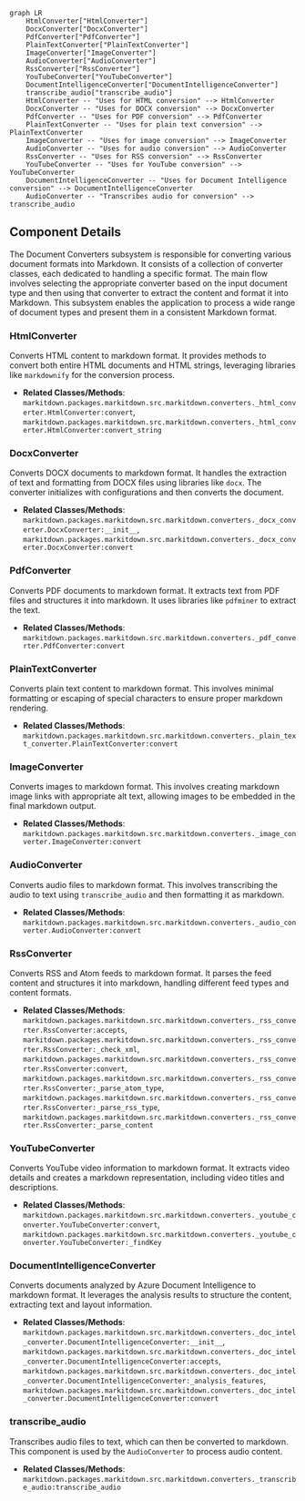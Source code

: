 ```mermaid
graph LR
    HtmlConverter["HtmlConverter"]
    DocxConverter["DocxConverter"]
    PdfConverter["PdfConverter"]
    PlainTextConverter["PlainTextConverter"]
    ImageConverter["ImageConverter"]
    AudioConverter["AudioConverter"]
    RssConverter["RssConverter"]
    YouTubeConverter["YouTubeConverter"]
    DocumentIntelligenceConverter["DocumentIntelligenceConverter"]
    transcribe_audio["transcribe_audio"]
    HtmlConverter -- "Uses for HTML conversion" --> HtmlConverter
    DocxConverter -- "Uses for DOCX conversion" --> DocxConverter
    PdfConverter -- "Uses for PDF conversion" --> PdfConverter
    PlainTextConverter -- "Uses for plain text conversion" --> PlainTextConverter
    ImageConverter -- "Uses for image conversion" --> ImageConverter
    AudioConverter -- "Uses for audio conversion" --> AudioConverter
    RssConverter -- "Uses for RSS conversion" --> RssConverter
    YouTubeConverter -- "Uses for YouTube conversion" --> YouTubeConverter
    DocumentIntelligenceConverter -- "Uses for Document Intelligence conversion" --> DocumentIntelligenceConverter
    AudioConverter -- "Transcribes audio for conversion" --> transcribe_audio
```

## Component Details

The Document Converters subsystem is responsible for converting various document formats into Markdown. It consists of a collection of converter classes, each dedicated to handling a specific format. The main flow involves selecting the appropriate converter based on the input document type and then using that converter to extract the content and format it into Markdown. This subsystem enables the application to process a wide range of document types and present them in a consistent Markdown format.

### HtmlConverter
Converts HTML content to markdown format. It provides methods to convert both entire HTML documents and HTML strings, leveraging libraries like `markdownify` for the conversion process.
- **Related Classes/Methods**: `markitdown.packages.markitdown.src.markitdown.converters._html_converter.HtmlConverter:convert`, `markitdown.packages.markitdown.src.markitdown.converters._html_converter.HtmlConverter:convert_string`

### DocxConverter
Converts DOCX documents to markdown format. It handles the extraction of text and formatting from DOCX files using libraries like `docx`. The converter initializes with configurations and then converts the document.
- **Related Classes/Methods**: `markitdown.packages.markitdown.src.markitdown.converters._docx_converter.DocxConverter:__init__`, `markitdown.packages.markitdown.src.markitdown.converters._docx_converter.DocxConverter:convert`

### PdfConverter
Converts PDF documents to markdown format. It extracts text from PDF files and structures it into markdown. It uses libraries like `pdfminer` to extract the text.
- **Related Classes/Methods**: `markitdown.packages.markitdown.src.markitdown.converters._pdf_converter.PdfConverter:convert`

### PlainTextConverter
Converts plain text content to markdown format. This involves minimal formatting or escaping of special characters to ensure proper markdown rendering.
- **Related Classes/Methods**: `markitdown.packages.markitdown.src.markitdown.converters._plain_text_converter.PlainTextConverter:convert`

### ImageConverter
Converts images to markdown format. This involves creating markdown image links with appropriate alt text, allowing images to be embedded in the final markdown output.
- **Related Classes/Methods**: `markitdown.packages.markitdown.src.markitdown.converters._image_converter.ImageConverter:convert`

### AudioConverter
Converts audio files to markdown format. This involves transcribing the audio to text using `transcribe_audio` and then formatting it as markdown.
- **Related Classes/Methods**: `markitdown.packages.markitdown.src.markitdown.converters._audio_converter.AudioConverter:convert`

### RssConverter
Converts RSS and Atom feeds to markdown format. It parses the feed content and structures it into markdown, handling different feed types and content formats.
- **Related Classes/Methods**: `markitdown.packages.markitdown.src.markitdown.converters._rss_converter.RssConverter:accepts`, `markitdown.packages.markitdown.src.markitdown.converters._rss_converter.RssConverter:_check_xml`, `markitdown.packages.markitdown.src.markitdown.converters._rss_converter.RssConverter:convert`, `markitdown.packages.markitdown.src.markitdown.converters._rss_converter.RssConverter:_parse_atom_type`, `markitdown.packages.markitdown.src.markitdown.converters._rss_converter.RssConverter:_parse_rss_type`, `markitdown.packages.markitdown.src.markitdown.converters._rss_converter.RssConverter:_parse_content`

### YouTubeConverter
Converts YouTube video information to markdown format. It extracts video details and creates a markdown representation, including video titles and descriptions.
- **Related Classes/Methods**: `markitdown.packages.markitdown.src.markitdown.converters._youtube_converter.YouTubeConverter:convert`, `markitdown.packages.markitdown.src.markitdown.converters._youtube_converter.YouTubeConverter:_findKey`

### DocumentIntelligenceConverter
Converts documents analyzed by Azure Document Intelligence to markdown format. It leverages the analysis results to structure the content, extracting text and layout information.
- **Related Classes/Methods**: `markitdown.packages.markitdown.src.markitdown.converters._doc_intel_converter.DocumentIntelligenceConverter:__init__`, `markitdown.packages.markitdown.src.markitdown.converters._doc_intel_converter.DocumentIntelligenceConverter:accepts`, `markitdown.packages.markitdown.src.markitdown.converters._doc_intel_converter.DocumentIntelligenceConverter:_analysis_features`, `markitdown.packages.markitdown.src.markitdown.converters._doc_intel_converter.DocumentIntelligenceConverter:convert`

### transcribe_audio
Transcribes audio files to text, which can then be converted to markdown. This component is used by the `AudioConverter` to process audio content.
- **Related Classes/Methods**: `markitdown.packages.markitdown.src.markitdown.converters._transcribe_audio:transcribe_audio`
